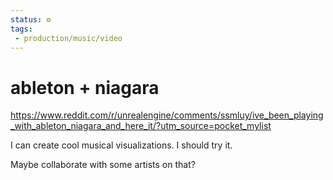```yaml
---
status: ⚙️
tags:
 - production/music/video
---
```

# ableton + niagara

https://www.reddit.com/r/unrealengine/comments/ssmluy/ive_been_playing_with_ableton_niagara_and_here_it/?utm_source=pocket_mylist

I can create cool musical visualizations.
I should try it.

Maybe collaborate with some artists on that?